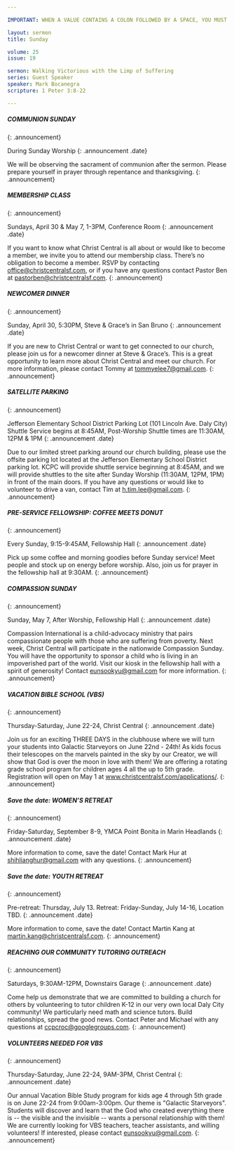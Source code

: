 ```yaml
---

IMPORTANT: WHEN A VALUE CONTAINS A COLON FOLLOWED BY A SPACE, YOU MUST USE &#58;

layout: sermon
title: Sunday

volume: 25
issue: 19

sermon: Walking Victorious with the Limp of Suffering
series: Guest Speaker
speaker: Mark Bocanegra
scripture: 1 Peter 3:8-22

---
```


##### COMMUNION SUNDAY
{: .announcement}

During Sunday Worship
{: .announcement .date}

We will be observing the sacrament of communion after the sermon. Please prepare yourself in prayer through repentance and thanksgiving. 
{: .announcement}

##### MEMBERSHIP CLASS
{: .announcement}

Sundays, April 30 & May 7, 1-3PM, Conference Room
{: .announcement .date}

If you want to know what Christ Central is all about or would like to become a member, we invite you to attend our membership class. There’s no obligation to become a member. RSVP by  contacting office@christcentralsf.com, or if you have any questions contact Pastor Ben at pastorben@christcentralsf.com.
{: .announcement}

##### NEWCOMER DINNER
{: .announcement}

Sunday, April 30, 5:30PM, Steve & Grace’s in San Bruno
{: .announcement .date}

If you are new to Christ Central or want to get connected to our church, please join us for a newcomer dinner at Steve & Grace’s. This is a great opportunity to learn more about Christ Central and meet our church. For more information, please contact Tommy at tommyelee7@gmail.com.
{: .announcement}

##### SATELLITE PARKING
{: .announcement}

Jefferson Elementary School District Parking Lot (101 Lincoln Ave. Daly City)
Shuttle Service begins at 8:45AM, Post-Worship Shuttle times are 11:30AM, 12PM & 1PM
{: .announcement .date}

Due to our limited street parking around our church building, please use the offsite parking lot located at the Jefferson Elementary School District parking lot. KCPC will provide shuttle service beginning at 8:45AM, and we will provide shuttles to the site after Sunday Worship (11:30AM, 12PM, 1PM) in front of the main doors. If you have any questions or would like to volunteer to drive a van, contact Tim at h.tim.lee@gmail.com.
{: .announcement}

##### PRE-SERVICE FELLOWSHIP: COFFEE MEETS DONUT
{: .announcement}

Every Sunday, 9:15-9:45AM, Fellowship Hall
{: .announcement .date}

Pick up some coffee and morning goodies before Sunday service! Meet people and stock up on energy before worship. Also, join us for prayer in the fellowship hall at 9:30AM.
{: .announcement}

##### COMPASSION SUNDAY
{: .announcement}

Sunday, May 7, After Worship, Fellowship Hall
{: .announcement .date}

Compassion International is a child-advocacy ministry that pairs compassionate people with those who are suffering from poverty. Next week, Christ Central will participate in the nationwide Compassion Sunday. You will have the opportunity to sponsor a child who is living in an impoverished part of the world. Visit our kiosk in the fellowship hall with a spirit of generosity! Contact eunsookyu@gmail.com for more information.
{: .announcement}

##### VACATION BIBLE SCHOOL (VBS)
{: .announcement}

Thursday-Saturday, June 22-24, Christ Central
{: .announcement .date}

Join us for an exciting THREE DAYS in the clubhouse where we will turn your students into Galactic Starveyors on June 22nd - 24th! As kids focus their telescopes on the marvels painted in the sky by our Creator, we will show that God is over the moon in love with them!  We are offering a rotating grade school program for children ages 4 all the up to 5th grade. Registration will open on May 1 at www.christcentralsf.com/applications/. 
{: .announcement}

##### Save the date: WOMEN’S RETREAT
{: .announcement}

Friday-Saturday, September 8-9, YMCA Point Bonita in Marin Headlands
{: .announcement .date}

More information to come, save the date! Contact Mark Hur at shihlianghur@gmail.com with any questions.
{: .announcement}

##### Save the date: YOUTH RETREAT
{: .announcement}

Pre-retreat: Thursday, July 13. Retreat: Friday-Sunday, July 14-16, Location TBD.
{: .announcement .date}

More information to come, save the date! Contact Martin Kang at martin.kang@christcentralsf.com.
{: .announcement}

##### REACHING OUR COMMUNITY TUTORING OUTREACH
{: .announcement}

Saturdays, 9:30AM-12PM, Downstairs Garage
{: .announcement .date}

Come help us demonstrate that we are committed to building a church for others by volunteering to tutor children K-12 in our very own local Daly City community! We particularly need math and science tutors. Build relationships, spread the good news. Contact Peter and Michael with any questions at ccpcroc@googlegroups.com.
{: .announcement}

##### VOLUNTEERS NEEDED FOR VBS
{: .announcement}

Thursday-Saturday, June 22-24, 9AM-3PM,  Christ Central
{: .announcement .date}

Our annual Vacation Bible Study program for kids age 4 through 5th grade is on June 22-24 from 9:00am-3:00pm.  Our theme is "Galactic Starveyors".  Students will discover and learn that the God who created everything there is -- the visible and the invisible -- wants a personal relationship with them! We are currently looking for VBS teachers, teacher assistants, and willing volunteers!  If interested, please contact eunsookyu@gmail.com.
{: .announcement}
